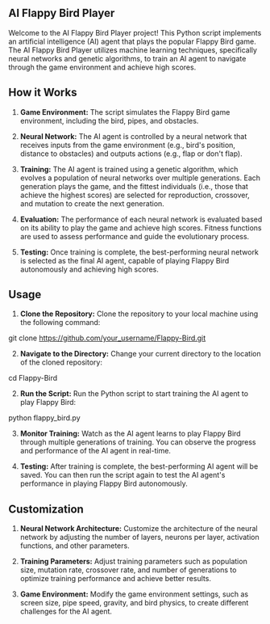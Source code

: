 ## AI Flappy Bird Player
Welcome to the AI Flappy Bird Player project! This Python script implements an artificial intelligence (AI) agent that plays the popular Flappy Bird game. The AI Flappy Bird Player utilizes machine learning techniques, specifically neural networks and genetic algorithms, to train an AI agent to navigate through the game environment and achieve high scores.

## How it Works
1. **Game Environment:** The script simulates the Flappy Bird game environment, including the bird, pipes, and obstacles.

2. **Neural Network:** The AI agent is controlled by a neural network that receives inputs from the game environment (e.g., bird's position, distance to obstacles) and outputs actions (e.g., flap or don't flap).

3. **Training:** The AI agent is trained using a genetic algorithm, which evolves a population of neural networks over multiple generations. Each generation plays the game, and the fittest individuals (i.e., those that achieve the highest scores) are selected for reproduction, crossover, and mutation to create the next generation.

4. **Evaluation:** The performance of each neural network is evaluated based on its ability to play the game and achieve high scores. Fitness functions are used to assess performance and guide the evolutionary process.

5. **Testing:** Once training is complete, the best-performing neural network is selected as the final AI agent, capable of playing Flappy Bird autonomously and achieving high scores.

## Usage
1. **Clone the Repository:** Clone the repository to your local machine using the following command:

git clone https://github.com/your_username/Flappy-Bird.git

2. **Navigate to the Directory:** Change your current directory to the location of the cloned repository:

cd Flappy-Bird

2. **Run the Script:** Run the Python script to start training the AI agent to play Flappy Bird:

python flappy_bird.py

3. **Monitor Training:** Watch as the AI agent learns to play Flappy Bird through multiple generations of training. You can observe the progress and performance of the AI agent in real-time.

4. **Testing:** After training is complete, the best-performing AI agent will be saved. You can then run the script again to test the AI agent's performance in playing Flappy Bird autonomously.

## Customization
1. **Neural Network Architecture:** Customize the architecture of the neural network by adjusting the number of layers, neurons per layer, activation functions, and other parameters.

2. **Training Parameters:** Adjust training parameters such as population size, mutation rate, crossover rate, and number of generations to optimize training performance and achieve better results.

3. **Game Environment:** Modify the game environment settings, such as screen size, pipe speed, gravity, and bird physics, to create different challenges for the AI agent.

